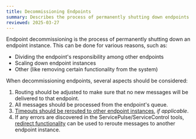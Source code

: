 ```yaml
---
title: Decommissioning Endpoints
summary: Describes the process of permanently shutting down endpoints
reviewed: 2025-03-27
---
```


Endpoint decommissioning is the process of permanently shutting down an endpoint instance. This can be done for various reasons, such as:

 * Dividing the endpoint's responsibility among other endpoints
 * Scaling down endpoint instances
 * Other (like removing certain functionality from the system)

When decommissioning endpoints, several aspects should be considered:

 1. Routing should be adjusted to make sure that no new messages will be delivered to that endpoint.
 1. All messages should be processed from the endpoint's queue.
 1. [Timeouts should be rerouted to other endpoint instances](/persistence/ravendb/reroute-existing-timeouts.md), _if applicable_.
 1. If any errors are discovered in the ServicePulse/ServiceControl tools, [redirect functionality](/servicepulse/redirect.md) can be used to reroute messages to another endpoint instance.
